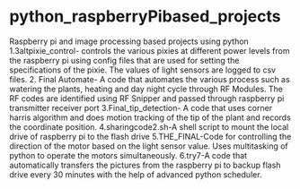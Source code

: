 # python_raspberryPibased_projects
Raspberry pi and image processing based projects using python
1.3altpixie_control-  controls the various pixies at different power
levels from the raspberry pi using config files that are used for
setting the specifications of the pixie. The values of light sensors are
logged to csv files.
2. Final Automate- A code that automates the various process such as
watering the plants, heating and day night cycle through RF Modules. The
RF codes are identified using RF Snipper and passed through raspberry pi
transmitter receiver port
3.Final_tip_detection- A code that uses corner harris algorithm and does
motion tracking of the tip of the plant and records the coordinate
position.
4.sharingcode2.sh-A shell script to mount the local drive of raspberry
pi to the flash drive
5.THE_FINAL-Code for controlling the direction of the motor based on the
light sensor value. Uses multitasking of python to operate the motors
simultaneously.
6.try7-A code that automatically transfers the pictures from the
raspberry pi to backup flash drive every 30 minutes with the help of
advanced python scheduler.
